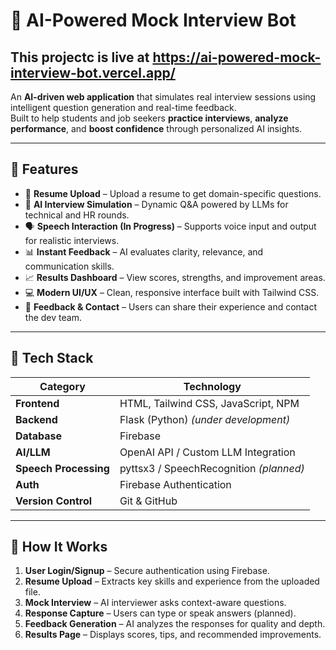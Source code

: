 # 🤖 AI-Powered Mock Interview Bot

## This projectc is live at https://ai-powered-mock-interview-bot.vercel.app/

An **AI-driven web application** that simulates real interview sessions using intelligent question generation and real-time feedback.  
Built to help students and job seekers **practice interviews**, **analyze performance**, and **boost confidence** through personalized AI insights.

---

## 🌟 Features

- 📄 **Resume Upload** – Upload a resume to get domain-specific questions.  
- 💬 **AI Interview Simulation** – Dynamic Q&A powered by LLMs for technical and HR rounds.  
- 🗣️ **Speech Interaction (In Progress)** – Supports voice input and output for realistic interviews.  
- 📊 **Instant Feedback** – AI evaluates clarity, relevance, and communication skills.  
- 📈 **Results Dashboard** – View scores, strengths, and improvement areas.  
- 💻 **Modern UI/UX** – Clean, responsive interface built with Tailwind CSS.  
- 💬 **Feedback & Contact** – Users can share their experience and contact the dev team.

---

## 🧩 Tech Stack

| Category | Technology |
|-----------|-------------|
| **Frontend** | HTML, Tailwind CSS, JavaScript, NPM |
| **Backend** | Flask (Python) *(under development)* |
| **Database** | Firebase |
| **AI/LLM** | OpenAI API / Custom LLM Integration |
| **Speech Processing** | pyttsx3 / SpeechRecognition *(planned)* |
| **Auth** | Firebase Authentication |
| **Version Control** | Git & GitHub |

---

## 🚀 How It Works

1. **User Login/Signup** – Secure authentication using Firebase.  
2. **Resume Upload** – Extracts key skills and experience from the uploaded file.  
3. **Mock Interview** – AI interviewer asks context-aware questions.  
4. **Response Capture** – Users can type or speak answers (planned).  
5. **Feedback Generation** – AI analyzes the responses for quality and depth.  
6. **Results Page** – Displays scores, tips, and recommended improvements.


